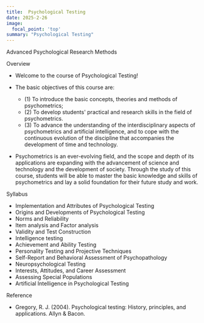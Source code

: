```yaml
---
title:  Psychological Testing ​​
date: 2025-2-26
image:
  focal_point: 'top'
summary: "Psychological Testing"
---
```


Advanced Psychological Research Methods

<!--more-->
Overview
  - Welcome to the course of Psychological Testing! 
  - The basic objectives of this course are:
    - (1) To introduce the basic concepts, theories and methods of psychometrics;
    - (2) To develop students' practical and research skills in the field of psychometrics.
    - (3) To advance the understanding of the interdisciplinary aspects of psychometrics and artificial intelligence, and to cope with the continuous evolution of the discipline that accompanies the development of time and technology.

  - Psychometrics is an ever-evolving field, and the scope and depth of its applications are expanding with the advancement of science and technology and the development of society. Through the study of this course, students will be able to master the basic knowledge and skills of psychometrics and lay a solid foundation for their future study and work.

Syllabus
  - Implementation and Attributes of Psychological Testing
  - Origins and Developments of Psychological Testing
  - Norms and Reliability
  - Item analysis and Factor analysis
  - Validity and Test Construction
  - Intelligence testing
  - Achievement and Ability Testing
  - Personality Testing and Projective Techniques
  - Self-Report and Behavioral Assessment of Psychopathology
  - Neuropsychological Testing
  - Interests, Attitudes, and Career Assessment
  - Assessing Special Populations
  - Artificial Intelligence in Psychological Testing

Reference
  - Gregory, R. J. (2004). Psychological testing: History, principles, and applications. Allyn & Bacon.
